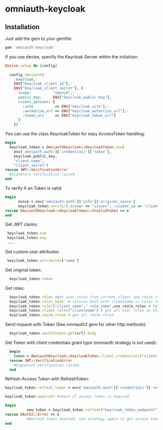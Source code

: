 # omniauth-keycloak


## Installation

Just add the gem to your gemfile
```ruby
gem 'omniauth-keycloak'
```

If you use devise, specify the Keycloak Server within the initializer:

```ruby
Devise.setup do |config|                                          
                                                                  
  config.omniauth(                                                
    :keycloak,·                                                   
    ENV["keycloak_client_id"],·                                   
    ENV["keycloak_client_secret"], {                              
      scope:          "openid",·                                  
      public_key:     ENV["keycloak_public_key"],                 
      client_options: {                                           
        :site          => ENV["keycloak_site"],·                  
        :authorize_url => ENV["keycloak_authorize_url"],·         
        :token_url     => ENV["keycloak_token_url"]               
      }                                                           
    })                                                            
```

You can use the class KeycloakToken for easy AccessToken handling:

```ruby
begin
  keycloak_token = OmniauthKeycloak::KeycloakToken.new(
    env['omniauth.auth']['credentials']['token'],
    keycloak_public_key,
    "client_name",
    "client_secret")
rescue JWT::VerificationError
  #Signature verification raised
end
```   

To verify if an Token is valid:
```ruby
begin
      nonce = env['omniauth.auth']['info']['original_nonce']
      keycloak_token.verify!(:issuer => "issuer", :client_id => "clientid", nonce: nonce)
rescue OmniauthKeycloak::KeycloakToken::InvalidToken => e
end
``` 

Get JWT claims:
```ruby
 keycloak_token.sub
 keycloak_token.exp
 ...
``` 

Get custom user attributes:
```ruby
 keycloak_token.attributes['name']
``` 

Get original token:
```ruby
  keycloak_token.token
``` 

Get roles:
```ruby
  keycloak_token.roles #get user roles from current client and realm roles 
  keycloak_token.roles_hash  # returns hash with clientname => roles for all clients
  keycloak_token.role?("client_name"," role_name",use_realm_roles = false) #check if role exist, with or without realm roles
  keycloak_token.client_roles("clientname") # get all user roles on this client
  keycloak_token.realm_roles # get all realm roles
```

Send request with Token (See omniauth2 gem for other http methods):
```ruby
  keycloak_token.oauth2token.get(url).body
```

Get Token with client credentials grant type (omniauth strategy is not used):
```ruby
  begin
    token = OmniauthKeycloak::KeycloakToken.client_credentials("client_id","client_secret","keycloak_token_endpoint","keycloak_public_key")
  rescue JWT::VerificationError
    #Signature verification raised
  end
```


Refresh Access Token with RefreshToken:

```ruby
keycloak_token.refresh_token = env['omniauth.auth']['credentials']['refresh_token'] #set refresh Token

keycloak_token.expired? #check if access token is expired

begin
          new_token = keycloak_token.refresh("keycloak_token_endpoint")
rescue OAuth2::Error => e
          #Refresh Token expired, use strategy again to get access token
end

```


